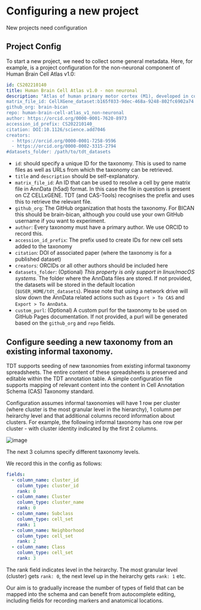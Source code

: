 # Configuring a new project

New projects need configuration 

## Project Config

To start a new project, we need to collect some general metadata. Here, for example, is a project configuration for the non-neuronal component of  Human Brain Cell Atlas v1.0:

```yaml
id: CS202210140 
title: Human Brain Cell Atlas v1.0 - non neuronal
description: "Atlas of human primary motor cortex (M1), developed in collaboration with the BRAIN Initiative Cell Census Network (BICCN), non neuronal cells.
matrix_file_id: CellXGene_dataset:b165f033-9dec-468a-9248-802fc6902a74
github_org: brain-bican
repo: human-brain-cell-atlas_v1_non-neuronal
author: https://orcid.org/0000-0001-7620-8973
accession_id_prefix: CS202210140_
citation: DOI:10.1126/science.add7046
creators:
  - https://orcid.org/0000-0001-7258-9596
  - https://orcid.org/0000-0002-3315-2794
#datasets_folder: /path/to/tdt_datasets
```

* `id`: should specify a unique ID for the taxonomy.  This is used to name files as well as URLs from which the taxonomy can be retrieved.
* `title` and `description` should be self-explanatory.
* `matrix_file_id`:  An ID that can be used to resolve a cell by gene matrix file in AnnData (h5ad) format.  In this case the file in question is present on CZ CELLxGENE.  TDT (and CAS-Tools) recognises the prefix and uses this to retrieve the relevant file.
* `github_org`: The GitHub organization that hosts the taxonomy.  For BICAN this should be brain-bican, although you could use your own GitHub username if you want to experiment.
* `author`: Every taxonomy must have a primary author.  We use ORCID to record this.
* `accession_id_prefix`: The prefix used to create IDs for new cell sets added to the taxonomy
* `citation`: DOI of associated paper (where the taxonomy is for a published dataset)
* `creators`: ORCIDs or all other authors should be included here
* `datasets_folder`: (Optional) _This property is only support in linux/macOS systems._ The folder where the AnnData files are stored. If not provided, the datasets will be stored in the default location (`$USER_HOME/tdt_datasets`). Please note that using a network drive will slow down the AnnData related actions such as `Export > To CAS` and `Export > To AnnData`.
* `custom_purl`: (Optional) A custom purl for the taxonomy to be used on GitHub Pages documentation. If not provided, a purl will be generated based on the `github_org` and `repo` fields.

## Configure seeding a new taxonomy from an existing informal taxonomy.

TDT supports seeding of new taxonomies from existing informal taxonomy spreadsheets. The entire content of these spreadsheets is preserved and editable within the TDT annotation table. A simple configuration file supports mapping of relevant content into the  content in  Cell Annotation Schema (CAS) Taxonomy standard.

Configuration assumes informal taxonomies will have 1 row per cluster (where cluster is the most granular level in the hierarchy), 1 column per heirarchy level and that additional columns record information about clusters. For example, the following informal taxonomy has one row per cluster - with cluster identity indicated by the first 2 columns.

![image](https://github.com/brain-bican/taxonomy-development-tools/assets/112839/b11e5f81-3016-47b3-8004-32a23a93bb4e)

The next 3 columns specify different taxonomy levels.

We record this in the config as follows:

```yaml
fields:
  - column_name: cluster_id
    column_type: cluster_id
    rank: 0
  - column_name: Cluster
    column_type: cluster_name
    rank: 0
  - column_name: Subclass
    column_type: cell_set
    rank: 1
  - column_name: Neighborhood
    column_type: cell_set
    rank: 2
  - column_name: Class
    column_type: cell_set
    rank: 3
```

The rank field indicates level in the heirarchy. The most granular level (cluster) gets `rank: 0`, the next level up in the heirarchy gets `rank: 1` etc.

Our aim is to gradually increase the number of types of field that can be mapped into the schema and can benefit from autocomplete editing, including fields for recording markers and anatomical locations.


